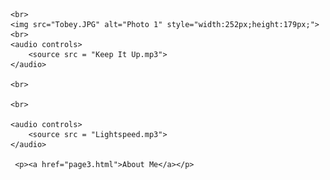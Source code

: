 
<html>
<head>
    <title>My Website Title</title>
</head>
<body>
    
    
    <br>
    <img src="Tobey.JPG" alt="Photo 1" style="width:252px;height:179px;">
    <br>
    <audio controls>
        <source src = "Keep It Up.mp3">
    </audio>

    <br>

    <br>

    <audio controls>
        <source src = "Lightspeed.mp3">
    </audio>

     <p><a href="page3.html">About Me</a></p>
    
</body>
</html>

